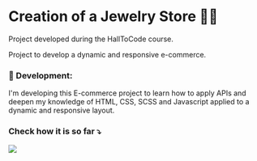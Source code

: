 # Creation of a Jewelry Store 💍💎

Project developed during the HallToCode course.

Project to develop a dynamic and responsive e-commerce.

<h3>📑 Development:</h3>
I'm developing this E-commerce project to learn how to apply APIs and deepen my knowledge of HTML, CSS, SCSS and Javascript applied to a dynamic and responsive layout.

 <h3> Check how it is so far ⤵️</h3>
 
 <a href="https://priscillaceles.github.io/jewels-store/"><img src="http://ForTheBadge.com/images/badges/built-with-love.svg"></a>
